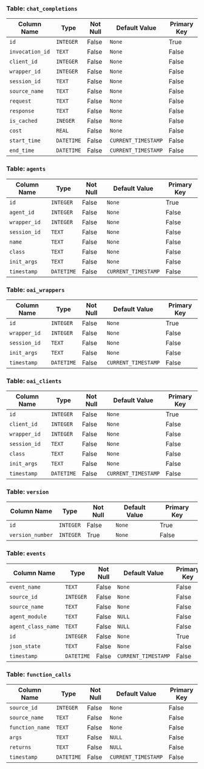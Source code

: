 ### Table: `chat_completions`

| Column Name     | Type       | Not Null | Default Value       | Primary Key |
| --------------- | ---------- | -------- | ------------------- | ----------- |
| `id`            | `INTEGER`  | False    | `None`              | True        |
| `invocation_id` | `TEXT`     | False    | `None`              | False       |
| `client_id`     | `INTEGER`  | False    | `None`              | False       |
| `wrapper_id`    | `INTEGER`  | False    | `None`              | False       |
| `session_id`    | `TEXT`     | False    | `None`              | False       |
| `source_name`   | `TEXT`     | False    | `None`              | False       |
| `request`       | `TEXT`     | False    | `None`              | False       |
| `response`      | `TEXT`     | False    | `None`              | False       |
| `is_cached`     | `INEGER`   | False    | `None`              | False       |
| `cost`          | `REAL`     | False    | `None`              | False       |
| `start_time`    | `DATETIME` | False    | `CURRENT_TIMESTAMP` | False       |
| `end_time`      | `DATETIME` | False    | `CURRENT_TIMESTAMP` | False       |

### Table: `agents`

| Column Name  | Type       | Not Null | Default Value       | Primary Key |
| ------------ | ---------- | -------- | ------------------- | ----------- |
| `id`         | `INTEGER`  | False    | `None`              | True        |
| `agent_id`   | `INTEGER`  | False    | `None`              | False       |
| `wrapper_id` | `INTEGER`  | False    | `None`              | False       |
| `session_id` | `TEXT`     | False    | `None`              | False       |
| `name`       | `TEXT`     | False    | `None`              | False       |
| `class`      | `TEXT`     | False    | `None`              | False       |
| `init_args`  | `TEXT`     | False    | `None`              | False       |
| `timestamp`  | `DATETIME` | False    | `CURRENT_TIMESTAMP` | False       |

### Table: `oai_wrappers`

| Column Name  | Type       | Not Null | Default Value       | Primary Key |
| ------------ | ---------- | -------- | ------------------- | ----------- |
| `id`         | `INTEGER`  | False    | `None`              | True        |
| `wrapper_id` | `INTEGER`  | False    | `None`              | False       |
| `session_id` | `TEXT`     | False    | `None`              | False       |
| `init_args`  | `TEXT`     | False    | `None`              | False       |
| `timestamp`  | `DATETIME` | False    | `CURRENT_TIMESTAMP` | False       |

### Table: `oai_clients`

| Column Name  | Type       | Not Null | Default Value       | Primary Key |
| ------------ | ---------- | -------- | ------------------- | ----------- |
| `id`         | `INTEGER`  | False    | `None`              | True        |
| `client_id`  | `INTEGER`  | False    | `None`              | False       |
| `wrapper_id` | `INTEGER`  | False    | `None`              | False       |
| `session_id` | `TEXT`     | False    | `None`              | False       |
| `class`      | `TEXT`     | False    | `None`              | False       |
| `init_args`  | `TEXT`     | False    | `None`              | False       |
| `timestamp`  | `DATETIME` | False    | `CURRENT_TIMESTAMP` | False       |

### Table: `version`

| Column Name      | Type      | Not Null | Default Value | Primary Key |
| ---------------- | --------- | -------- | ------------- | ----------- |
| `id`             | `INTEGER` | False    | `None`        | True        |
| `version_number` | `INTEGER` | True     | `None`        | False       |

### Table: `events`

| Column Name        | Type       | Not Null | Default Value       | Primary Key |
| ------------------ | ---------- | -------- | ------------------- | ----------- |
| `event_name`       | `TEXT`     | False    | `None`              | False       |
| `source_id`        | `INTEGER`  | False    | `None`              | False       |
| `source_name`      | `TEXT`     | False    | `None`              | False       |
| `agent_module`     | `TEXT`     | False    | `NULL`              | False       |
| `agent_class_name` | `TEXT`     | False    | `NULL`              | False       |
| `id`               | `INTEGER`  | False    | `None`              | True        |
| `json_state`       | `TEXT`     | False    | `None`              | False       |
| `timestamp`        | `DATETIME` | False    | `CURRENT_TIMESTAMP` | False       |

### Table: `function_calls`

| Column Name     | Type       | Not Null | Default Value       | Primary Key |
| --------------- | ---------- | -------- | ------------------- | ----------- |
| `source_id`     | `INTEGER`  | False    | `None`              | False       |
| `source_name`   | `TEXT`     | False    | `None`              | False       |
| `function_name` | `TEXT`     | False    | `None`              | False       |
| `args`          | `TEXT`     | False    | `NULL`              | False       |
| `returns`       | `TEXT`     | False    | `NULL`              | False       |
| `timestamp`     | `DATETIME` | False    | `CURRENT_TIMESTAMP` | False       |
